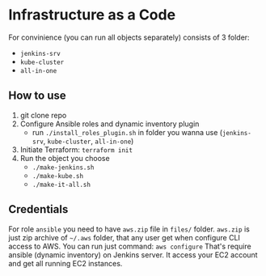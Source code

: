 # Infrastructure as a Code
For convinience (you can run all objects separately) consists of 3 folder:
- `jenkins-srv`
- `kube-cluster`
- `all-in-one`

## How to use
1. git clone repo
2. Configure Ansible roles and dynamic inventory plugin 
    - run `./install_roles_plugin.sh` in folder you wanna use (`jenkins-srv`, `kube-cluster`, `all-in-one`)
3. Initiate Terraform: `terraform init`
4. Run the object you choose
    - `./make-jenkins.sh`
    - `./make-kube.sh`
    - `./make-it-all.sh`

## Credentials
For role `ansible` you need to have `aws.zip` file in `files/` folder.
`aws.zip` is just zip archive of `~/.aws` folder, that any user get when configure CLI access to AWS. You can run just command: `aws configure`
That's require ansible (dynamic inventory) on Jenkins server. It access your EC2 account and get all running EC2 instances.

